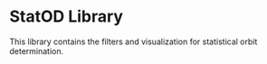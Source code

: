 # StatOD Library

This library contains the filters and visualization for statistical orbit determination. 